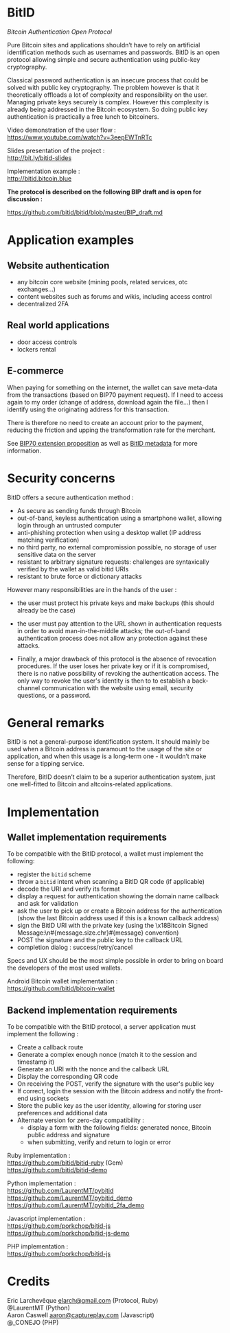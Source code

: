 BitID
=====

*Bitcoin Authentication Open Protocol*

Pure Bitcoin sites and applications shouldn’t have to rely on artificial identification methods such as usernames and passwords. BitID is an open protocol allowing simple and secure authentication using public-key cryptography.

Classical password authentication is an insecure process that could be solved with public key cryptography. The problem however is that it theoretically offloads a lot of complexity and responsibility on the user. Managing private keys securely is complex. However this complexity is already being addressed in the Bitcoin ecosystem. So doing public key authentication is practically a free lunch to bitcoiners.

Video demonstration of the user flow :  
https://www.youtube.com/watch?v=3eepEWTnRTc

Slides presentation of the project :  
http://bit.ly/bitid-slides

Implementation example :  
http://bitid.bitcoin.blue

**The protocol is described on the following BIP draft and is open for discussion :**

https://github.com/bitid/bitid/blob/master/BIP_draft.md

# Application examples

## Website authentication
* any bitcoin core website (mining pools, related services, otc exchanges…)
* content websites such as forums and wikis, including access control
* decentralized 2FA

## Real world applications
* door access controls
* lockers rental

## E-commerce
When paying for something on the internet, the wallet can save meta-data from the transactions (based on BIP70 payment request). If I need to access again to my order (change of address, download again the file...) then I identify using the originating address for this transaction.

There is therefore no need to create an account prior to the payment, reducing the friction and upping the transformation rate for the merchant.

See [BIP70 extension proposition](https://github.com/bitid/bitid/blob/master/bip70_extension.md) as well as [BitID metadata](https://github.com/bitid/bitid/blob/master/bitid_metadata.md) for more information.

# Security concerns

BitID offers a secure authentication method :
* As secure as sending funds through Bitcoin
* out-of-band, keyless authentication using a smartphone wallet, allowing login through an untrusted computer
* anti-phishing protection when using a desktop wallet (IP address matching verification)
* no third party, no external compromission possible, no storage of user sensitive data on the server
* resistant to arbitrary signature requests: challenges are syntaxically verified by the wallet as valid bitid URIs
* resistant to brute force or dictionary attacks

However many responsibilities are in the hands of the user :
* the user must protect his private keys and make backups (this should already be the case)
* the user must pay attention to the URL shown in authentication requests in order to avoid man-in-the-middle attacks; the out-of-band authentication process does not allow any protection against these attacks.

* Finally, a major drawback of this protocol is the absence of revocation procedures. If the user loses her private key or if it is compromised, there is no native possibility of revoking the authentication access. The only way to revoke the user's identity is then to to establish a back-channel communication with the website using email, security questions, or a password.

# General remarks

BitID is not a general-purpose identification system. It should mainly be used when a Bitcoin address is paramount to the usage of the site or application, and when this usage is a long-term one - it wouldn’t make sense for a tipping service.

Therefore, BitID doesn’t claim to be a superior authentication system, just one well-fitted to Bitcoin and altcoins-related applications.

# Implementation

## Wallet implementation requirements

To be compatible with the BitID protocol, a wallet must implement the following:
* register the `bitid` scheme
* throw a `bitid` intent when scanning a BitID QR code (if applicable)
* decode the URI and verify its format
* display a request for authentication showing the domain name callback and ask for validation
* ask the user to pick up or create a Bitcoin address for the authentication (show the last Bitcoin address used if this is a known callback address)
* sign the BitID URI with the private key (using the \x18Bitcoin Signed Message:\n#{message.size.chr}#{message} convention)
* POST the signature and the public key to the callback URL
* completion dialog : success/retry/cancel

Specs and UX should be the most simple possible in order to bring on board the developers of the most used wallets.

Android Bitcoin wallet implementation :  
https://github.com/bitid/bitcoin-wallet

## Backend implementation requirements

To be compatible with the BitID protocol, a server application must implement the following :
* Create a callback route
* Generate a complex enough nonce (match it to the session and timestamp it)
* Generate an URI with the nonce and the callback URL
* Display the corresponding QR code
* On receiving the POST, verify the signature with the user's public key
* If correct, login the session with the Bitcoin address and notify the front-end using sockets
* Store the public key as the user identity, allowing for storing user preferences and additional data
* Alternate version for zero-day compatibility :
    * display a form with the following fields: generated nonce, Bitcoin public address and signature
    * when submitting, verify and return to login or error

Ruby implementation :  
https://github.com/bitid/bitid-ruby (Gem)  
https://github.com/bitid/bitid-demo

Python implementation :  
https://github.com/LaurentMT/pybitid  
https://github.com/LaurentMT/pybitid_demo  
https://github.com/LaurentMT/pybitid_2fa_demo

Javascript implementation :  
https://github.com/porkchop/bitid-js  
https://github.com/porkchop/bitid-js-demo  

PHP implementation :  
https://github.com/porkchop/bitid-js

# Credits

Eric Larchevêque elarch@gmail.com (Protocol, Ruby)  
@LaurentMT (Python)  
Aaron Caswell aaron@captureplay.com (Javascript)  
@_CONEJO (PHP)  
